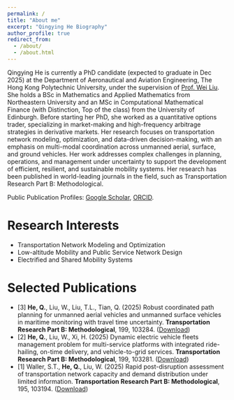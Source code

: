```yaml
---
permalink: /
title: "About me"
excerpt: "Qingying He Biography"
author_profile: true
redirect_from: 
  - /about/
  - /about.html
---
```


Qingying He is currently a PhD candidate (expected to graduate in Dec 2025) at the Department of Aeronautical and Aviation Engineering, The Hong Kong Polytechnic University, under the supervision of [Prof. Wei Liu](https://weiliu2016.github.io/). She holds a BSc in Mathematics and Applied Mathematics from Northeastern University and an MSc in Computational Mathematical Finance (with Distinction, Top of the class) from the University of Edinburgh. Before starting her PhD, she worked as a quantitative options trader, specializing in market-making and high-frequency arbitrage strategies in derivative markets. Her research focuses on transportation network modeling, optimization, and data-driven decision-making, with an emphasis on multi-modal coordination across unmanned aerial, surface, and ground vehicles. Her work addresses complex challenges in planning, operations, and management under uncertainty to support the development of efficient, resilient, and sustainable mobility systems. Her research has been published in world-leading journals in the field, such as Transportation Research Part B: Methodological.

Public Publication Profiles: [Google Scholar](https://scholar.google.com/citations?hl=zh-CN&user=11CRxAIAAAAJ), [ORCID](https://orcid.org/0000-0002-2610-2203).
 

Research Interests
======
- Transportation Network Modeling and Optimization
- Low-altitude Mobility and Public Service Network Design
- Electrified and Shared Mobility Systems


Selected Publications
====
* [3] **He, Q.**, Liu, W., Liu, T.L., Tian, Q. (2025) Robust coordinated path planning for unmanned aerial vehicles and unmanned surface vehicles in maritime monitoring with travel time uncertainty. **Transportation Research Part B: Methodological**, 199, 103284. ([Download](https://doi.org/10.1016/j.trb.2025.103284))
* [2] **He, Q.**, Liu, W., Xi, H. (2025) Dynamic electric vehicle fleets management problem for multi-service platforms with integrated ride-hailing, on-time delivery, and vehicle-to-grid services. **Transportation Research Part B: Methodological**, 199, 103281. ([Download](https://doi.org/10.1016/j.trb.2025.103281))
* [1] Waller, S.T., **He, Q.**, Liu, W. (2025) Rapid post-disruption assessment of transportation network capacity and demand distribution under limited information. **Transportation Research Part B: Methodological**, 195, 103194. ([Download](https://doi.org/10.1016/j.trb.2025.103194)) 

